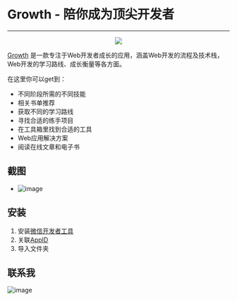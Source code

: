 # Growth - 陪你成为顶尖开发者

---
<p align="center"><img src="http://unclexiao.oschina.io/slash/img/icon.png"></p>

[Growth](https://github.com/phodal/growth) 是一款专注于Web开发者成长的应用，涵盖Web开发的流程及技术栈，Web开发的学习路线、成长衡量等各方面。

在这里你可以get到：

- 不同阶段所需的不同技能
- 相关书单推荐
- 获取不同的学习路线
- 寻找合适的练手项目
- 在工具箱里找到合适的工具
- Web应用解决方案
- 阅读在线文章和电子书

## 截图
- ![image](http://unclexiao.oschina.io/slash/img/screenshot.png)

## 安装
1. 安装[微信开发者工具](https://mp.weixin.qq.com/debug/wxadoc/dev/devtools/download.html)
2. 关联[AppID](mp.weixin.qq.com)
3. 导入文件夹

## 联系我
![image](http://unclexiao.oschina.io/slash/img/unclexiao.jpg)
